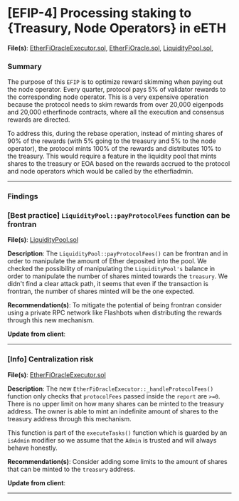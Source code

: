# [EFIP-4] Processing staking to {Treasury, Node Operators} in eETH

**File(s)**: [EtherFiOracleExecutor.sol](https://github.com/etherfi-protocol/smart-contracts/blob/9cae955d2e897cb5e8bf5266a0de22da73f1ac99/src/EtherFiOracleExecutor.sol#L20), [EtherFiOracle.sol](https://github.com/etherfi-protocol/smart-contracts/blob/9cae955d2e897cb5e8bf5266a0de22da73f1ac99/src/EtherFiOracle.sol#L14), [LiquidityPool.sol](https://github.com/etherfi-protocol/smart-contracts/blob/9cae955d2e897cb5e8bf5266a0de22da73f1ac99/src/LiquidityPool.sol#L26), 

### Summary

The purpose of this `EFIP` is to optimize reward skimming when paying out the node operator. Every quarter, protocol pays 5% of validator rewards to the corresponding node operator. This is a very expensive operation because the protocol needs to skim rewards from over 20,000 eigenpods and 20,000 etherfinode contracts, where all the execution and consensus rewards are directed.

To address this, during the rebase operation, instead of minting shares of 90% of the rewards (with 5% going to the treasury and 5% to the node operator), the protocol mints 100% of the rewards and distributes 10% to the treasury. This would require a feature in the liquidity pool that mints shares to the treasury or EOA based on the rewards accrued to the protocol and node operators which would be called by the etherfiadmin.

---

### Findings

### [Best practice] `LiquidityPool::payProtocolFees` function can be frontran

**File(s)**: [LiquidityPool.sol](https://github.com/etherfi-protocol/smart-contracts/blob/9cae955d2e897cb5e8bf5266a0de22da73f1ac99/src/LiquidityPool.sol#L467)

**Description**: The `LiquidityPool::payProtocolFees()` can be frontran and in order to manipulate the amount of Ether deposited into the pool. We checked the possibility of manipulating the `LiquidityPool's` balance in order to manipulate the number of shares minted towards the `treasury`. We didn't find a clear attack path, it seems that even if the transaction is frontran, the number of shares minted will be the one expected.

**Recommendation(s)**: To mitigate the potential of being frontran consider using a private RPC network like Flashbots when distributing the rewards through this new mechanism.

**Update from client**:

---

### [Info] Centralization risk

**File(s)**: [EtherFiOracleExecutor.sol](https://github.com/etherfi-protocol/smart-contracts/blob/9cae955d2e897cb5e8bf5266a0de22da73f1ac99/src/EtherFiOracleExecutor.sol#L154)

**Description**: The new `EtherFiOracleExecutor::_handleProtocolFees()` function only checks that `protocolFees` passed inside the `report` are `>=0`. There is no upper limit on how many shares can be minted to the treasury address. The owner is able to mint an indefinite amount of shares to the treasury address through this mechanism.

This function is part of the `executeTasks()` function which is guarded by an `isAdmin` modifier so we assume that the `Admin` is trusted and will always behave honestly.

**Recommendation(s)**: Consider adding some limits to the amount of shares that can be minted to the `treasury` address.

**Update from client**:

---
